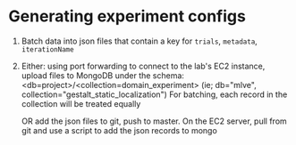 # Generating experiment configs
1. Batch data into json files that contain a key for `trials`, `metadata`, `iterationName`
2. Either: using port forwarding to connect to the lab's EC2 instance, upload files to MongoDB under the schema:
    <db=project>/<collection=domain_experiment> (ie; db="mlve", collection="gestalt_static_localization")
    For batching, each record in the collection will be treated equally 
    
    OR
    add the json files to git, push to master. On the EC2 server, pull from git and use a script to add the json records to mongo
